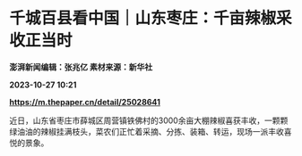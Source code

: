 # 千城百县看中国｜山东枣庄：千亩辣椒采收正当时
**澎湃新闻编辑：张兆亿 素材来源：新华社**

**2023-10-27 10:21**

**https://m.thepaper.cn/detail/25028641**

近日，山东省枣庄市薛城区周营镇铁佛村的3000余亩大棚辣椒喜获丰收，一颗颗绿油油的辣椒挂满枝头，菜农们正忙着采摘、分拣、装箱、转运，现场一派丰收喜悦的景象。